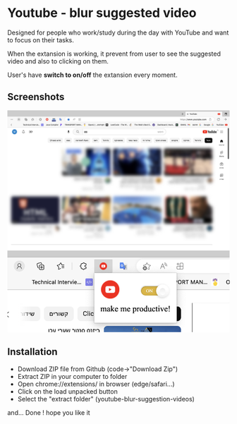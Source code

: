 
# Youtube - blur suggested video

Designed for people who work/study during the day with YouTube and want to focus on their tasks.

When the extansion is working, it prevent from user to see the suggested video and also to clicking on them.

User's have **switch to on/off** the extansion every moment.

## Screenshots

![App Screenshot!](screenShot.png)
![popupBar!](screenShot%20of%20popup.png)


## Installation

* Download ZIP file from Github (code->"Download Zip")
* Extract ZIP in your computer to folder
* Open chrome://extensions/ in browser (edge/safari...)
* Click on the load unpacked button
* Select the "extract folder" (youtube-blur-suggestion-videos)

and... Done ! hope you like it